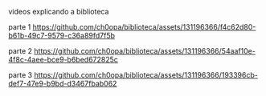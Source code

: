videos explicando a biblioteca

parte 1
https://github.com/ch0opa/biblioteca/assets/131196366/f4c62d80-b61b-49c7-9579-c36a89fd7f5b

parte 2
https://github.com/ch0opa/biblioteca/assets/131196366/54aaf10e-4f8c-4aee-bce9-b6bed672825c

parte 3
https://github.com/ch0opa/biblioteca/assets/131196366/193396cb-def7-47e9-b9bd-d3467fbab062
